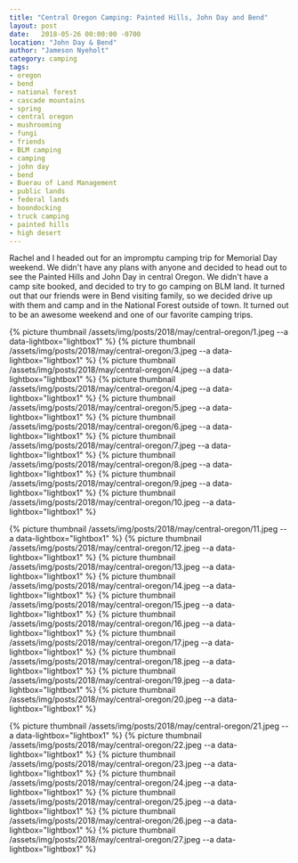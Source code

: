 ```yaml
---
title: "Central Oregon Camping: Painted Hills, John Day and Bend"
layout: post
date:   2018-05-26 00:00:00 -0700
location: "John Day & Bend"
author: "Jameson Nyeholt"
category: camping
tags:
- oregon
- bend
- national forest
- cascade mountains
- spring
- central oregon
- mushrooming
- fungi
- friends
- BLM camping
- camping
- john day
- bend
- Buerau of Land Management
- public lands
- federal lands
- boondocking
- truck camping
- painted hills
- high desert
---
```


Rachel and I headed out for an impromptu camping trip for Memorial Day weekend.  We didn't have any plans with anyone and decided to head out to see the Painted Hills and John Day in central Oregon.  We didn't have a camp site booked, and decided to try to go camping on BLM land.  It turned out that our friends were in Bend visiting family, so we decided drive up with them and camp and in the National Forest outside of town.  It turned out to be an awesome weekend and one of our favorite camping trips.

{% picture thumbnail /assets/img/posts/2018/may/central-oregon/1.jpeg --a data-lightbox="lightbox1" %}
{% picture thumbnail /assets/img/posts/2018/may/central-oregon/3.jpeg --a data-lightbox="lightbox1" %}
{% picture thumbnail /assets/img/posts/2018/may/central-oregon/4.jpeg --a data-lightbox="lightbox1" %}
{% picture thumbnail /assets/img/posts/2018/may/central-oregon/4.jpeg --a data-lightbox="lightbox1" %}
{% picture thumbnail /assets/img/posts/2018/may/central-oregon/5.jpeg --a data-lightbox="lightbox1" %}
{% picture thumbnail /assets/img/posts/2018/may/central-oregon/6.jpeg --a data-lightbox="lightbox1" %}
{% picture thumbnail /assets/img/posts/2018/may/central-oregon/7.jpeg --a data-lightbox="lightbox1" %}
{% picture thumbnail /assets/img/posts/2018/may/central-oregon/8.jpeg --a data-lightbox="lightbox1" %}
{% picture thumbnail /assets/img/posts/2018/may/central-oregon/9.jpeg --a data-lightbox="lightbox1" %}
{% picture thumbnail /assets/img/posts/2018/may/central-oregon/10.jpeg --a data-lightbox="lightbox1" %}
<!--  -->
{% picture thumbnail /assets/img/posts/2018/may/central-oregon/11.jpeg --a data-lightbox="lightbox1" %}
{% picture thumbnail /assets/img/posts/2018/may/central-oregon/12.jpeg --a data-lightbox="lightbox1" %}
{% picture thumbnail /assets/img/posts/2018/may/central-oregon/13.jpeg --a data-lightbox="lightbox1" %}
{% picture thumbnail /assets/img/posts/2018/may/central-oregon/14.jpeg --a data-lightbox="lightbox1" %}
{% picture thumbnail /assets/img/posts/2018/may/central-oregon/15.jpeg --a data-lightbox="lightbox1" %}
{% picture thumbnail /assets/img/posts/2018/may/central-oregon/16.jpeg --a data-lightbox="lightbox1" %}
{% picture thumbnail /assets/img/posts/2018/may/central-oregon/17.jpeg --a data-lightbox="lightbox1" %}
{% picture thumbnail /assets/img/posts/2018/may/central-oregon/18.jpeg --a data-lightbox="lightbox1" %}
{% picture thumbnail /assets/img/posts/2018/may/central-oregon/19.jpeg --a data-lightbox="lightbox1" %}
{% picture thumbnail /assets/img/posts/2018/may/central-oregon/20.jpeg --a data-lightbox="lightbox1" %}
<!--  -->
{% picture thumbnail /assets/img/posts/2018/may/central-oregon/21.jpeg --a data-lightbox="lightbox1" %}
{% picture thumbnail /assets/img/posts/2018/may/central-oregon/22.jpeg --a data-lightbox="lightbox1" %}
{% picture thumbnail /assets/img/posts/2018/may/central-oregon/23.jpeg --a data-lightbox="lightbox1" %}
{% picture thumbnail /assets/img/posts/2018/may/central-oregon/24.jpeg --a data-lightbox="lightbox1" %}
{% picture thumbnail /assets/img/posts/2018/may/central-oregon/25.jpeg --a data-lightbox="lightbox1" %}
{% picture thumbnail /assets/img/posts/2018/may/central-oregon/26.jpeg --a data-lightbox="lightbox1" %}
{% picture thumbnail /assets/img/posts/2018/may/central-oregon/27.jpeg --a data-lightbox="lightbox1" %}
